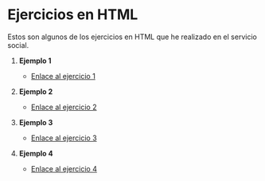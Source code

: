 
# Ejercicios en HTML

Estos son algunos de los ejercicios en HTML que he realizado en el servicio social.

1. **Ejemplo 1**
   - [Enlace al ejercicio 1](https://github.com/Ferfloza3101/ServicioSocial/blob/main/HTML/Ej1.html)

2. **Ejemplo 2**
   - [Enlace al ejercicio 2](https://github.com/Ferfloza3101/ServicioSocial/blob/main/HTML/Ej2.html)

3. **Ejemplo 3**
   - [Enlace al ejercicio 3](https://github.com/Ferfloza3101/ServicioSocial/blob/main/HTML/Ej3.html)

4. **Ejemplo 4**
   - [Enlace al ejercicio 4](https://github.com/Ferfloza3101/ServicioSocial/blob/main/HTML/Ej4.html)
